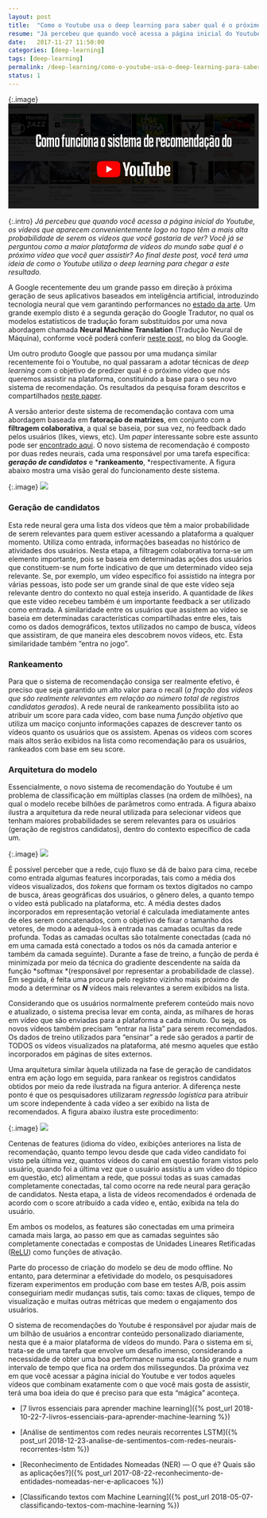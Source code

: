 ```yaml
---
layout: post
title:  "Como o Youtube usa o deep learning para saber qual é o próximo vídeo que você quer assistir"
resume: "Já percebeu que quando você acessa a página inicial do Youtube, os vídeos que aparecem convenientemente logo no topo têm a mais alta probabilidade de serem os vídeos que você gostaria de ver? Você já se perguntou como a maior plataforma de vídeos do mundo sabe qual é o próximo vídeo que você quer assistir? Ao final deste post, você terá uma ideia de como o Youtube utiliza o deep learning para chegar a este resultado."
date:   2017-11-27 11:50:00
categories: [deep-learning]
tags: [deep-learning]
permalink: /deep-learning/como-o-youtube-usa-o-deep-learning-para-saber-qual-e-o-proximo-video-que-voce-quer-assistir
status: 1
---
```

{:.image}
![](/assets/img/como-o-youtube-usa-o-deep-learning-para-saber-qual-e-o-proximo-video-que-voce-quer-assistir.png)

{:.intro}
*Já percebeu que quando você acessa a página inicial do Youtube, os vídeos que aparecem convenientemente logo no topo têm a mais alta probabilidade de serem os vídeos que você gostaria de ver? Você já se perguntou como a maior plataforma de vídeos do mundo sabe qual é o próximo vídeo que você quer assistir? Ao final deste post, você terá uma ideia de como o Youtube utiliza o deep learning para chegar a este resultado.*

A Google recentemente deu um grande passo em direção à próxima geração de seus aplicativos baseados em inteligência artificial, introduzindo tecnologia neural que vem garantindo performances no [estado da arte](https://pt.wikipedia.org/wiki/Estado_da_arte). Um grande exemplo disto é a segunda geração do Google Tradutor, no qual os modelos estatísticos de tradução foram substituídos por uma nova abordagem chamada **Neural Machine Translation** (Tradução Neural de Máquina), conforme você poderá conferir [neste post](https://blog.google/products/translate/found-translation-more-accurate-fluent-sentences-google-translate/), no blog da Google.

Um outro produto Google que passou por uma mudança similar recentemente foi o Youtube, no qual passaram a adotar técnicas de *deep learning* com o objetivo de predizer qual é o próximo vídeo que nós queremos assistir na plataforma, constituindo a base para o seu novo sistema de recomendação. Os resultados da pesquisa foram descritos e compartilhados [neste paper](https://static.googleusercontent.com/media/research.google.com/pt-BR//pubs/archive/45530.pdf).

A versão anterior deste sistema de recomendação contava com uma abordagem baseada em **fatoração de matrizes**, em conjunto com a **filtragem colaborativa**, a qual se baseia, por sua vez, no feedback dado pelos usuários (likes, views, etc). Um *paper* interessante sobre este assunto pode ser [encontrado aqui](https://arxiv.org/ftp/arxiv/papers/1503/1503.07475.pdf). O novo sistema de recomendação é composto por duas redes neurais, cada uma responsável por uma tarefa específica: ***geração de candidatos*** e ***rankeamento**, *respectivamente. A figura abaixo mostra uma visão geral do funcionamento deste sistema.

{:.image}
![](https://cdn-images-1.medium.com/max/2048/0*xQJC_w0RS_AF78M6.png)

### Geração de candidatos

Esta rede neural gera uma lista dos vídeos que têm a maior probabilidade de serem relevantes para quem estiver acessando a plataforma a qualquer momento. Utiliza como entrada, informações baseadas no histórico de atividades dos usuários. Nesta etapa, a filtragem colaborativa torna-se um elemento importante, pois se baseia em determinadas ações dos usuários que constituem-se num forte indicativo de que um determinado vídeo seja relevante. Se, por exemplo, um vídeo específico foi assistido na íntegra por várias pessoas, isto pode ser um grande sinal de que este vídeo seja relevante dentro do contexto no qual esteja inserido. A quantidade de *likes* que este vídeo recebeu também é um importante feedback a ser utilizado como entrada. A similaridade entre os usuários que assistem ao vídeo se baseia em determinadas características compartilhadas entre eles, tais como os dados demográficos, textos utilizados no campo de busca, vídeos que assistiram, de que maneira eles descobrem novos vídeos, etc. Esta similaridade também “entra no jogo”.

### Rankeamento

Para que o sistema de recomendação consiga ser realmente efetivo, é preciso que seja garantido um alto valor para o recall (*a fração dos vídeos que são realmente relevantes em relação ao número total de registros candidatos gerados*). A rede neural de rankeamento possibilita isto ao atribuir um score para cada vídeo, com base numa *função objetivo* que utiliza um maciço conjunto informações capazes de descrever tanto os vídeos quanto os usuários que os assistem. Apenas os vídeos com scores mais altos serão exibidos na lista como recomendação para os usuários, rankeados com base em seu score.

### Arquitetura do modelo

Essencialmente, o novo sistema de recomendação do Youtube é um problema de classificação em múltiplas classes (na ordem de milhões), na qual o modelo recebe bilhões de parâmetros como entrada. A figura abaixo ilustra a arquitetura da rede neural utilizada para selecionar vídeos que tenham maiores probabilidades se serem relevantes para os usuários (geração de registros candidatos), dentro do contexto específico de cada um.

{:.image}
![](https://cdn-images-1.medium.com/max/2612/0*HvOGyZS-gHoYQ0c2.png)

É possível perceber que a rede, cujo fluxo se dá de baixo para cima, recebe como entrada algumas features incorporadas, tais como a média dos vídeos visualizados, dos *tokens* que formam os textos digitados no campo de busca, áreas geográficas dos usuários, o gênero deles, a quanto tempo o vídeo está publicado na plataforma, etc. A média destes dados incorporados em representação vetorial é calculada imediatamente antes de eles serem concatenados, com o objetivo de fixar o tamanho dos vetores, de modo a adequá-los à entrada nas camadas ocultas da rede profunda. Todas as camadas ocultas são totalmente conectadas (cada nó em uma camada está conectado a todos os nós da camada anterior e também da camada seguinte). Durante a fase de treino, a função de perda é minimizada por meio da técnica do gradiente descendente na saída da função *softmax *(responsável por representar a probabilidade de classe). Em seguida, é feita uma procura pelo registro vizinho mais próximo de modo a determinar os ***N*** vídeos mais relevantes a serem exibidos na lista.

Considerando que os usuários normalmente preferem conteúdo mais novo e atualizado, o sistema precisa levar em conta, ainda, as milhares de horas em vídeo que são enviadas para a plataforma a cada minuto. Ou seja, os novos vídeos também precisam “entrar na lista” para serem recomendados. Os dados de treino utilizados para “ensinar” a rede são gerados a partir de TODOS os vídeos visualizados na plataforma, até mesmo aqueles que estão incorporados em páginas de sites externos.

Uma arquitetura similar àquela utilizada na fase de geração de candidatos entra em ação logo em seguida, para rankear os registros candidatos obtidos por meio da rede ilustrada na figura anterior. A diferença neste ponto é que os pesquisadores utilizaram *regressão logística* para atribuir um score independente à cada vídeo a ser exibido na lista de recomendados. A figura abaixo ilustra este procedimento:

{:.image}
![](https://cdn-images-1.medium.com/max/2128/0*lScbklnqqXgm8NtA.png)

Centenas de features (idioma do vídeo, exibições anteriores na lista de recomendação, quanto tempo levou desde que cada vídeo candidato foi visto pela última vez, quantos vídeos do canal em questão foram vistos pelo usuário, quando foi a última vez que o usuário assistiu a um vídeo do tópico em questão, etc) alimentam a rede, que possui todas as suas camadas completamente conectadas, tal como ocorre na rede neural para geração de candidatos. Nesta etapa, a lista de vídeos recomendados é ordenada de acordo com o score atribuído a cada vídeo e, então, exibida na tela do usuário.

Em ambos os modelos, as features são conectadas em uma primeira camada mais larga, ao passo em que as camadas seguintes são completamente conectadas e compostas de Unidades Lineares Retificadas ([ReLU](https://en.wikipedia.org/wiki/Rectifier_(neural_networks))) como funções de ativação.

Parte do processo de criação do modelo se deu de modo offline. No entanto, para determinar a efetividade do modelo, os pesquisadores fizeram experimentos em produção com base em testes A/B, pois assim conseguiriam medir mudanças sutis, tais como: taxas de cliques, tempo de visualização e muitas outras métricas que medem o engajamento dos usuários.

O sistema de recomendações do Youtube é responsável por ajudar mais de um bilhão de usuários a encontrar conteúdo personalizado diariamente, nesta que é a maior plataforma de vídeos do mundo. Para o sistema em si, trata-se de uma tarefa que envolve um desafio imenso, considerando a necessidade de obter uma boa performance numa escala tão grande e num intervalo de tempo que fica na ordem dos milissegundos. Da próxima vez em que você acessar a página inicial do Youtube e ver todos aqueles vídeos que combinam exatamente com o que você mais gosta de assistir, terá uma boa ideia do que é preciso para que esta “mágica” aconteça.


* [7 livros essenciais para aprender machine learning]({% post_url 2018-10-22-7-livros-essenciais-para-aprender-machine-learning %})

* [Análise de sentimentos com redes neurais recorrentes LSTM]({% post_url 2018-12-23-analise-de-sentimentos-com-redes-neurais-recorrentes-lstm %})

* [Reconhecimento de Entidades Nomeadas (NER) — O que é? Quais são as aplicações?]({% post_url 2017-08-22-reconhecimento-de-entidades-nomeadas-ner-e-aplicacoes %})

* [Classificando textos com Machine Learning]({% post_url 2018-05-07-classificando-textos-com-machine-learning %})